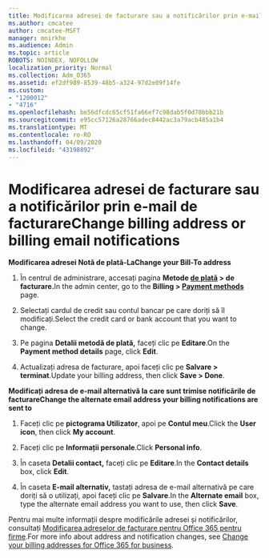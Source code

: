 ```yaml
---
title: Modificarea adresei de facturare sau a notificărilor prin e-mail de facturare
ms.author: cmcatee
author: cmcatee-MSFT
manager: mnirkhe
ms.audience: Admin
ms.topic: article
ROBOTS: NOINDEX, NOFOLLOW
localization_priority: Normal
ms.collection: Adm_O365
ms.assetid: ef2df989-8539-48b5-a324-97d2e09f14fe
ms.custom:
- "1200012"
- "4716"
ms.openlocfilehash: be56dfcdc65cf51fa66ef7c98dab5f0d78bbb21b
ms.sourcegitcommit: e95cc57126a28766adec8442ac3a79acb485a1b4
ms.translationtype: MT
ms.contentlocale: ro-RO
ms.lasthandoff: 04/09/2020
ms.locfileid: "43198892"
---
```

# <a name="change-billing-address-or-billing-email-notifications"></a><span data-ttu-id="f8d72-102">Modificarea adresei de facturare sau a notificărilor prin e-mail de facturare</span><span class="sxs-lookup"><span data-stu-id="f8d72-102">Change billing address or billing email notifications</span></span>

<span data-ttu-id="f8d72-103">**Modificarea adresei Notă de plată-La**</span><span class="sxs-lookup"><span data-stu-id="f8d72-103">**Change your Bill-To address**</span></span>

1. <span data-ttu-id="f8d72-104">În centrul de administrare, accesați pagina **Metode [de plată](https://go.microsoft.com/fwlink/p/?linkid=2018806) > de facturare.**</span><span class="sxs-lookup"><span data-stu-id="f8d72-104">In the admin center, go to the **Billing > [Payment methods](https://go.microsoft.com/fwlink/p/?linkid=2018806)** page.</span></span>

2. <span data-ttu-id="f8d72-105">Selectați cardul de credit sau contul bancar pe care doriți să îl modificați.</span><span class="sxs-lookup"><span data-stu-id="f8d72-105">Select the credit card or bank account that you want to change.</span></span>

3. <span data-ttu-id="f8d72-106">Pe pagina **Detalii metodă de plată,** faceți clic pe **Editare**.</span><span class="sxs-lookup"><span data-stu-id="f8d72-106">On the **Payment method details** page, click **Edit**.</span></span>

4. <span data-ttu-id="f8d72-107">Actualizați adresa de facturare, apoi faceți clic pe **Salvare > terminat**.</span><span class="sxs-lookup"><span data-stu-id="f8d72-107">Update your billing address, then click **Save > Done**.</span></span>

<span data-ttu-id="f8d72-108">**Modificați adresa de e-mail alternativă la care sunt trimise notificările de facturare**</span><span class="sxs-lookup"><span data-stu-id="f8d72-108">**Change the alternate email address your billing notifications are sent to**</span></span> 

1. <span data-ttu-id="f8d72-109">Faceți clic pe **pictograma Utilizator**, apoi pe **Contul meu**.</span><span class="sxs-lookup"><span data-stu-id="f8d72-109">Click the **User icon**, then click **My account**.</span></span>

2. <span data-ttu-id="f8d72-110">Faceți clic pe **Informații personale**.</span><span class="sxs-lookup"><span data-stu-id="f8d72-110">Click **Personal info**.</span></span>

3. <span data-ttu-id="f8d72-111">În caseta **Detalii contact,** faceți clic pe **Editare**.</span><span class="sxs-lookup"><span data-stu-id="f8d72-111">In the **Contact details** box, click **Edit**.</span></span>

4. <span data-ttu-id="f8d72-112">În caseta **E-mail alternativ,** tastați adresa de e-mail alternativă pe care doriți să o utilizați, apoi faceți clic pe **Salvare**.</span><span class="sxs-lookup"><span data-stu-id="f8d72-112">In the **Alternate email** box, type the alternate email address you want to use, then click **Save**.</span></span>

<span data-ttu-id="f8d72-113">Pentru mai multe informații despre modificările adresei și notificărilor, consultați [Modificarea adreselor de facturare pentru Office 365 pentru firme](https://docs.microsoft.com/microsoft-365/commerce/billing-and-payments/change-your-billing-addresses?view=o365-worldwide).</span><span class="sxs-lookup"><span data-stu-id="f8d72-113">For more info about address and notification changes, see [Change your billing addresses for Office 365 for business](https://docs.microsoft.com/microsoft-365/commerce/billing-and-payments/change-your-billing-addresses?view=o365-worldwide).</span></span>
